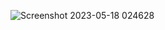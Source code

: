 ![Screenshot 2023-05-18 024628](https://github.com/faizan8349/100-days-RTL/assets/131616660/88507a28-ec07-4783-b12a-80fed7156740)
